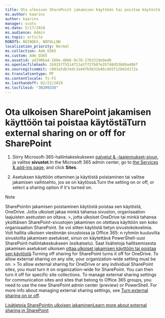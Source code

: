 ```yaml
---
title: Ota ulkoisen SharePoint jakamisen käyttöön tai poistaa käytöstä
ms.author: kaarins
author: kaarins
manager: scotv
ms.date: 5/17/2018
ms.audience: Admin
ms.topic: article
ROBOTS: NOINDEX, NOFOLLOW
localization_priority: Normal
ms.collection: Adm_O365
ms.custom: Adm_O365
ms.assetid: ad290ba4-169e-4866-9c78-2763319e9ed0
ms.openlocfilehash: 1b915ff5514711e2ff27b07e35748d53689a486f
ms.sourcegitcommit: c003a5db7edc3a44fb5b31b46cd45f12b62d172a
ms.translationtype: MT
ms.contentlocale: fi-FI
ms.lasthandoff: 02/22/2019
ms.locfileid: "30209338"
---
```

# <a name="turn-external-sharing-on-or-off-for-sharepoint"></a><span data-ttu-id="2211a-102">Ota ulkoisen SharePoint jakamisen käyttöön tai poistaa käytöstä</span><span class="sxs-lookup"><span data-stu-id="2211a-102">Turn external sharing on or off for SharePoint</span></span>

1. <span data-ttu-id="2211a-103">Siirry Microsoft-365-hallintakeskukseen [palvelut &amp; -laajennukset-sivun](https://portal.office.com/adminportal/home#/Settings/ServicesAndAddIns), ja valitse **sivustot**.</span><span class="sxs-lookup"><span data-stu-id="2211a-103">In the Microsoft 365 admin center, go to [the Services &amp; add-ins page](https://portal.office.com/adminportal/home#/Settings/ServicesAndAddIns), and click **Sites**.</span></span>
    
2. <span data-ttu-id="2211a-104">Asetuksen käyttöön ottaminen ja käytöstä poistaminen tai valitse jakamisen vaihtoehto, jos se on käytössä.</span><span class="sxs-lookup"><span data-stu-id="2211a-104">Turn the setting on or off, or select a sharing option if it's turned on.</span></span>
    
> [!NOTE]
> <span data-ttu-id="2211a-p101">SharePointin jakamisen poistaminen käytöstä poistaa sen käytöstä, OneDrive. Jotta ulkoiset jakaa minkä tahansa sivuston, organisaation laajuisten asetusten on oltava. >, jotta ulkoiset OneDrive tai minkä tahansa yksittäisen SharePoint-sivustojen jakaminen on otettava käyttöön sen koko organisaation SharePoint. Se voi sitten käytöstä tietyn sivustokokoelmia. Voit hallita ulkoisen viestinnän sivustoissa ja Office 365: n ryhmiin kuuluvilta sivustoilta jakamisen asetukset, sinun on käytettävä PowerShell-uusi SharePoint-hallintakeskukseen (esikatselu). Saat lisätietoja hallitsemisesta jakamisen asetukset ulkoisen [ottaa ulkoiset jakamisen käyttöön tai poistaa sen käytöstä](https://go.microsoft.com/fwlink/?linkid=866426).</span><span class="sxs-lookup"><span data-stu-id="2211a-p101">Turning off sharing for SharePoint turns it off for OneDrive. To allow external sharing on any site, your organization-wide setting must be on. > To allow external sharing for OneDrive or any individual SharePoint sites, you must turn it on organization-wide for SharePoint. You can then turn it off for specific site collections. To manage external sharing settings for communication sites and sites that belong to Office 365 groups, you need to use the new SharePoint admin center (preview) or PowerShell. For more info about managing external sharing settings, see [Turn external sharing on or off](https://go.microsoft.com/fwlink/?linkid=866426).</span></span> 
  
[<span data-ttu-id="2211a-111">Lisätietoja SharePointin ulkoisen jakaminen</span><span class="sxs-lookup"><span data-stu-id="2211a-111">Learn more about external sharing in SharePoint</span></span>](https://go.microsoft.com/fwlink/?linkid=734908)
  

